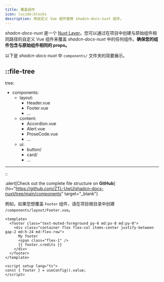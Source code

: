 ```yaml
---
title: 覆盖组件
icon: lucide:blocks
description: 用自定义 Vue 组件替换 shadcn-docs-nuxt 组件。
---
```


_shadcn-docs-nuxt_ 是一个 [Nuxt Layer](https://nuxt.com/docs/getting-started/layers)。您可以通过在项目中创建与原始组件相同路径的自定义 Vue 组件来覆盖 _shadcn-docs-nuxt_ 中的任何组件。**确保您的组件包含与原始组件相同的 props。**

以下是 _shadcn-docs-nuxt_ 中 `components/` 文件夹的简要展示。

::file-tree
---
tree:
  - components:
    - layout:
      - Header.vue
      - Footer.vue
      - ...
    - content:
      - Accordion.vue
      - Alert.vue
      - ProseCode.vue
      - ...
    - ui:
      - button/
      - card/
      - ...
---
::

:alert[Check out the complete file structure on **GitHub**]{to="https://github.com/ZTL-UwU/shadcn-docs-nuxt/tree/main/components" target="_blank"}

例如，如果您想覆盖 `Footer` 组件，请在项目根目录中创建 `/components/layout/Footer.vue`。

```vue [/components/layout/Footer.vue]
<template>
  <footer class="text-muted-foreground py-6 md:px-8 md:py-0">
    <div class="container flex flex-col items-center justify-between gap-2 md:h-24 md:flex-row">
      My footer
      <span class="flex-1" />
      {{ footer.credits }}
    </div>
  </footer>
</template>

<script setup lang="ts">
const { footer } = useConfig().value;
</script>
```
